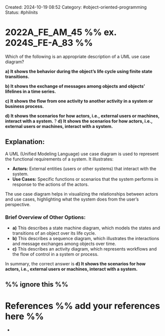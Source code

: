 Created: 2024-10-19 08:52
Category: #object-oriented-programming 
Status: #philnits


# 2022A_FE_AM_45 %% ex. 2024S_FE-A_83 %%

Which of the following is an appropriate description of a UML use case diagram? 

**a) It shows the behavior during the object’s life cycle using finite state transitions.** 

**b) It shows the exchange of messages among objects and objects’ lifelines in a time series.** 

**c) It shows the flow from one activity to another activity in a system or business process.** 

**d) It shows the scenarios for how actors, i.e., external users or machines, interact with a system.**
? 
**d) It shows the scenarios for how actors, i.e., external users or machines, interact with a system.** 

## **Explanation:**

A UML (Unified Modeling Language) use case diagram is used to represent the functional requirements of a system. It illustrates:

- **Actors:** External entities (users or other systems) that interact with the system.
- **Use Cases:** Specific functions or scenarios that the system performs in response to the actions of the actors.

The use case diagram helps in visualizing the relationships between actors and use cases, highlighting what the system does from the user’s perspective.

### Brief Overview of Other Options:

- **a)** This describes a state machine diagram, which models the states and transitions of an object over its life cycle.
- **b)** This describes a sequence diagram, which illustrates the interactions and message exchanges among objects over time.
- **c)** This describes an activity diagram, which represents workflows and the flow of control in a system or process.

In summary, the correct answer is **d) It shows the scenarios for how actors, i.e., external users or machines, interact with a system.**






%% ignore this %%
---









# References %% add your references here %%
- 